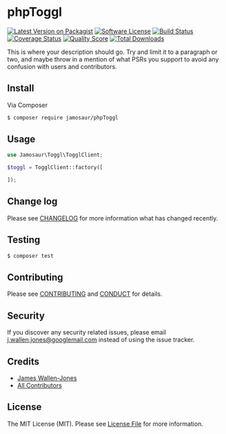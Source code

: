 # phpToggl

[![Latest Version on Packagist][ico-version]][link-packagist]
[![Software License][ico-license]](LICENSE.md)
[![Build Status][ico-travis]][link-travis]
[![Coverage Status][ico-scrutinizer]][link-scrutinizer]
[![Quality Score][ico-code-quality]][link-code-quality]
[![Total Downloads][ico-downloads]][link-downloads]

This is where your description should go. Try and limit it to a paragraph or two, and maybe throw in a mention of what
PSRs you support to avoid any confusion with users and contributors.

## Install

Via Composer

``` bash
$ composer require jamosaur/phpToggl
```

## Usage

``` php
use Jamosaur\Toggl\TogglClient;

$toggl = TogglClient::factory([

]);
```

## Change log

Please see [CHANGELOG](CHANGELOG.md) for more information what has changed recently.

## Testing

``` bash
$ composer test
```

## Contributing

Please see [CONTRIBUTING](CONTRIBUTING.md) and [CONDUCT](CONDUCT.md) for details.

## Security

If you discover any security related issues, please email j.wallen.jones@googlemail.com instead of using the issue tracker.

## Credits

- [James Wallen-Jones][link-author]
- [All Contributors][link-contributors]

## License

The MIT License (MIT). Please see [License File](LICENSE.md) for more information.

[ico-version]: https://img.shields.io/packagist/v/jaaaaaaaaaam/phpToggl.svg?style=flat-square
[ico-license]: https://img.shields.io/badge/license-MIT-brightgreen.svg?style=flat-square
[ico-travis]: https://img.shields.io/travis/jaaaaaaaaaam/phpToggl/master.svg?style=flat-square
[ico-scrutinizer]: https://img.shields.io/scrutinizer/coverage/g/jaaaaaaaaaam/phpToggl.svg?style=flat-square
[ico-code-quality]: https://img.shields.io/scrutinizer/g/jaaaaaaaaaam/phpToggl.svg?style=flat-square
[ico-downloads]: https://img.shields.io/packagist/dt/jaaaaaaaaaam/phpToggl.svg?style=flat-square
[ico-styleci]: https://styleci.io/repos/44802443/shield

[link-packagist]: https://packagist.org/packages/jamosaur/php-toggl
[link-travis]: https://travis-ci.org/jaaaaaaaaaam/php-toggl
[link-scrutinizer]: https://scrutinizer-ci.com/g/jaaaaaaaaaam/php-toggl/code-structure
[link-code-quality]: https://scrutinizer-ci.com/g/jaaaaaaaaaam/php-toggl
[link-downloads]: https://packagist.org/packages/jaaaaaaaaaam/php-toggl
[link-author]: https://github.com/jamosaur
[link-contributors]: ../../contributors
[link-style-ci]: https://styleci.io/repos/44802443
